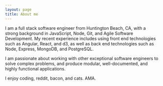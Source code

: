 ```yaml
---
layout: page
title: About me 
---
```


I am a full stack software engineer from Huntington Beach, CA, with a strong background in JavaScript, Node, Git, and Agile Software Development. My recent experience includes using front end technologies such as Angular, React, and d3, as well as back end technologies such as Node, Express, MongoDB, and PostgreSQL.

I am passionate about working with other exceptional software engineers to solve complex problems, and produce modular, well-documented, and highly functional applications.

I enjoy coding, reddit, bacon, and cats. AMA.
